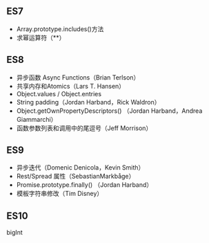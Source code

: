 ## ES7
- Array.prototype.includes()方法
- 求幂运算符（**）

## ES8
- 异步函数 Async Functions（Brian Terlson）
- 共享内存和Atomics（Lars T. Hansen）
- Object.values / Object.entries
- String padding（Jordan Harband，Rick Waldron）
- Object.getOwnPropertyDescriptors() （Jordan Harband，Andrea Giammarchi）
- 函数参数列表和调用中的尾逗号（Jeff Morrison）

## ES9
- 异步迭代（Domenic Denicola，Kevin Smith）
- Rest/Spread 属性（SebastianMarkbåge）
- Promise.prototype.finally() （Jordan Harband）
- 模板字符串修改（Tim Disney）

## ES10
bigInt